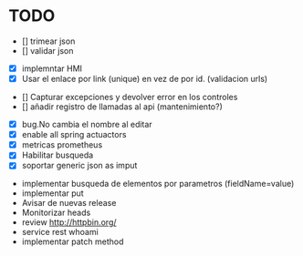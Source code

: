 # TODO
* [] trimear json
* [] validar json
* [x] implemntar HMI
* [x] Usar el enlace por link (unique) en vez de por id. (validacion urls)
* [] Capturar excepciones y devolver error en los controles
* [] añadir registro de llamadas al api (mantenimiento?)
* [x] bug.No cambia el nombre al editar
* [x] enable all spring actuactors
* [x] metricas prometheus
* [x] Habilitar busqueda
* [x] soportar generic json as imput
* implementar busqueda de elementos por parametros (fieldName=value)
* implementar put
* Avisar de nuevas release
* Monitorizar heads
* review http://httpbin.org/
* service rest whoami
* implementar patch method
